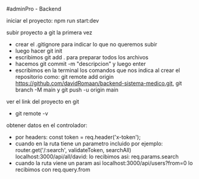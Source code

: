 #adminPro - Backend

iniciar el proyecto: npm run start:dev

subir proyecto a git la primera vez

- crear el .gitignore para indicar lo que no queremos subir
- luego hacer git init
- escribimos git add . para preparar todos los archivos
- hacemos git commit -m "descripcion" y luego enter
- escribimos en la terminal los comandos que nos indica al crear el repositorio como:
  git remote add origin https://github.com/davidRomaan/backend-sistema-medico.git, git branch -M main y git push -u origin main

ver el link del proyecto en git

- git remote -v

obtener datos en el controlador:

- por headers: const token = req.header('x-token');
- cuando en la ruta tiene un parametro incluido por ejemplo: router.get('/:search', validateToken, searchAll) localhost:3000/api/all/david: lo recibimos asi: req.params.search
- cuando la ruta viene un param asi localhost:3000/api/users?from=0 lo recibimos con req.query.from
